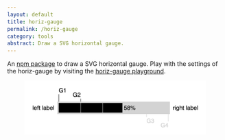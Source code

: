 ```yaml
---
layout: default
title: horiz-gauge
permalink: /horiz-gauge
category: tools
abstract: Draw a SVG horizontal gauge.
---
```

An [npm package](https://www.npmjs.com/package/horiz-gauge) to draw a SVG horizontal gauge. Play with the settings of the horiz-gauge by visiting the [horiz-gauge playground](https://htmlpreview.github.io/?https://github.com/ulfschneider/horiz-gauge/blob/master/horiz-gauge-playground.html).

<figure>
<img src="/i/horiz-gauge/horiz-gauge.jpg" />
</figure>
